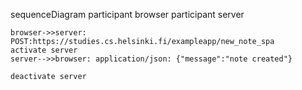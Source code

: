 sequenceDiagram
    participant browser
    participant server

    browser->>server: POST:https://studies.cs.helsinki.fi/exampleapp/new_note_spa
    activate server
    server-->>browser: application/json: {"message":"note created"}

    deactivate server

